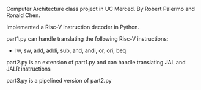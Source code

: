 Computer Architecture class project in UC Merced. 
By Robert Palermo and Ronald Chen.

Implemented a Risc-V instruction decoder in Python.

part1.py can handle translating the following Risc-V instructions:
- lw, sw, add, addi, sub, and, andi, or, ori, beq

part2.py is an extension of part1.py and can handle translating JAL and JALR instructions

part3.py is a pipelined version of part2.py
